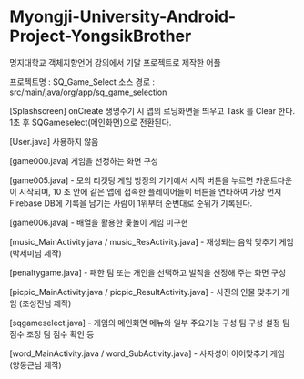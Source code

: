 # Myongji-University-Android-Project-YongsikBrother
명지대학교 객체지향언어 강의에서 기말 프로젝트로 제작한 어플

프로젝트명 : SQ_Game_Select
소스 경로 : src/main/java/org/app/sq_game_selection


[Splashscreen]
onCreate 생명주기 시 앱의 로딩화면을 띄우고 Task 를 Clear 한다.
1초 후 SQGameselect(메인화면)으로 전환된다.

[User.java]
사용하지 않음 

[game000.java] 게임을 선정하는 화면 구성

[game005.java] - 모의 티켓팅 게임
방장의 기기에서 시작 버튼을 누르면 카운트다운이 시작되며, 10 초 안에 같은 앱에 접속한 플레이어들이 버튼을 연타하여
가장 먼저 Firebase DB에 기록을 남기는 사람이 1위부터 순번대로 순위가 기록된다.

[game006.java] - 배열을 활용한 윷놀이 게임
미구현

[music_MainActivity.java / music_ResActivity.java] - 재생되는 음악 맞추기 게임 (박세미님 제작)

[penaltygame.java] - 패한 팀 또는 개인을 선택하고 벌칙을 선정해 주는 화면 구성

[picpic_MainActivity.java / picpic_ResultActivity.java] - 사진의 인물 맞추기 게임 (조성진님 제작)

[sqgameselect.java] - 게임의 메인화면 메뉴와 일부 주요기능 구성
팀 구성
설정
팀 점수 조정
팀 점수 확인 등

[word_MainActivity.java / word_SubActivity.java] - 사자성어 이어맞추기 게임 (양동근님 제작)
